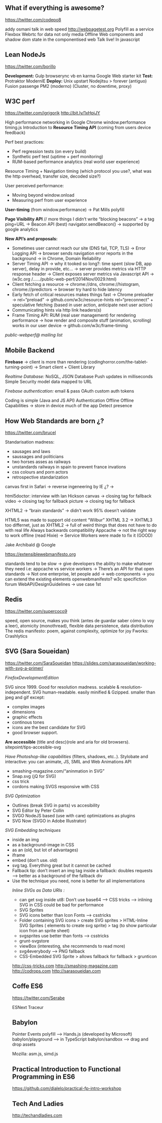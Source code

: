 What if everything is awesome?
--
https://twitter.com/codepo8

addy osmani talk in web speed
http://webpagetest.org
Polyfill as a service
Flexbox
Webrtc for data not only media
Offline
Web components and shadow dom
state in the componentised web
Talk live! In javascript

Lean NodeJs
--
https://twitter.com/borillo

__Development:__
Gulp
browserync
vb en karma
Google Web starter kit
__Test:__
Protraktor
ModernIE
__Deploy:__
Unix upstart
Nodejitsu > forever (antiguo)
Fusion passenge
PM2 (moderno)
(Cluster, no downtime, proxy)

W3C perf
--
https://twitter.com/igrigorik
http://bit.ly/1xHpjJY

High performance networking in Google Chrome
window.performance
timing.js
Introduction to __Resource Timing API__ (coming from users device feedback)

Perf best practices:
* Perf regression tests (on every build)
* Synthetic perf test (uptime + perf monitoring)
* RUM-based performance analytics (real world user experience)

Resource Timing + Navigation timing (which protocol you use?, what was the http overhead, transfer size, decoded size?)

User perceived performance:
* Moving beyond window.onload
* Measuring perf from user experience

__User-timing__ (from window.performance) -> Pat Mills polyfill

__Page Visibility API__
// more things I didn’t write
“blocking beacons” → a tag ping=URL → Beacon API (best) navigator.sendBeacon() → supported by google analytics

__New API’s and proposals:__
* Sometimes user cannot reach our site (DNS fail, TCP, TLS) → Error Logging API → browser sends navigation error reports in the background → in Chrome, Domain Reliability
* Server Timing API → why it tooked so long?: time spent (slow DB, app server), delay in provide, etc… → server provides metrics via HTTP response header → Client exposes server metrics via Javascript API → (w3c.org /….../public-web-perf/2014Nov/0029.html)
* Client fetching a resource → chrome://dns, chrome://histogram, chrome://predictors → browser try hard to hide latency
* Early fetch of critical resources makes things fast →  Chrome preloader → rel=”preload” → github.com/w3c/resource-hints
rel=“preconnect" + speculative fetching (based in user action, anticipate next user action)
* Communicating hints via http link headers(s)
* Frame Timing API: RUM (real user management) for rendering performance → how render and composite stuff (animation, scrolling) works in our user device → github.com/w3c/frame-timing

_public-webperf@ mailing list_

Mobile Backend
--

__Firebase__ → client is more than rendering (codinghorror.com/the-tablet-turning-point) → Smart client + Client Library

_Realtime Database:_
NoSQL, JSON Database
Push updates in milliseconds
Simple Security model
data mapped to URL

_Firebase authentication:_
email & pass
OAuth
custom auth tokens

Coding is simple (Java and JS API)
Authentication Offline
Offline Capabilities →  store in device much of the app
Detect presence

How Web Standards are born ¿?
--
https://twitter.com/brucel

Standarisation madness:
* sausages and laws
* saussages and politicians
* two horses asses as railways
* unstandards railways in spain to prevent france invations
* css colours and porn actors
* retrospective standarization

canvas first in Safari → reverse ingeneering by IE ¿? →

html5doctor: interview with Ian Hickson
canvas → closing tag for fallback
video → closing tag for fallback
picture → closing tag for fallback

XHTML2 → “brain standards” → didn’t work
95% doesn’t validate

HTML5 was made to support old content
“Wilbur” XHTML 3.2 → XHTML3 too differnet, just as XHTML2 → full of weird things that does not have to do with real life
Always backwards compatibility
Appcache → not the right way to work offline (read Hixie) → Service Workers were made to fix it (GOOD)

Jake Archibald @ Google

https://extensiblewebmanifesto.org

standards tend to be slow → give developers the ability to make whatever they need i.e: appcache vs service workers → There’s an API for that
open standards → Not one enterprise, let people add → web components → you can extend the existing elements
openwebmanifesto?
w3c specifiction forum
WebAPI/DesignGuidelines → use case 1st

Redis
--
https://twitter.com/supercoco9

speed, open source, makes you think (antes de guardar saber cómo lo voy a leer), atomicity (monothread), flexible data persistence, data distribution
The redis manifesto: poem, against complexity, optimize for joy
Fworks: Crashlytics

SVG (Sara Soueidan)
--
https://twitter.com/SaraSoueidan
https://slides.com/sarasoueidan/working-with-svg-a-primer/

_FirefoxDevelopmentEdition_

SVG since 1999. Good for resolution madness. scalable & resolution-independent. SVG human-readable. easily minified & Gzipped. smaller than jpeg and gif except:
* complex images
* dimensions
* graphic effects
* continous tones
* icons are the best candidate for SVG
* good browser support.

__Are accessible__ (title and desc)(role and aria for old browsers).
sitepoint/tips-accesible-svg

_Have Photoshop-like capabilities_ (filters, shadows, etc..). Stylobate and interactive: you can animate, JS, SMIL and Web Animations API
* smashing-magazine.com/“aninmation in SVG”
* Snap.svg (jQ for SVG)
* css trick
* cordons making SVGS responsive with CSS

_SVG Optimization_
* Outlines (break SVG in parts) vs accesibility
* SVG Editor by Peter Collin
* SVGO NodeJS based (use with care) optimizations as plugins
* SVG Now (SVGO in Adobe Illustrator)

_SVG Embedding techniques_
* inside an img
* as a background-image in CSS
* as an <object> (old, but lot of advantages)
* iframe
* embed (don’t use. old)
* svg tag. Everything great but it cannot be cached
* Fallback tip: don’t insert an img tag inside a fallback: doubles requests —> better as a background of the fallback div
* Use the technique you need, none is better for all implementations

_Inline SVGs as Data URIs :_
* can get svg inside ut8: Don’t use base64 —> CSS tricks —> inlining SVG in CSS could be bad for performance
* SVG Sprites
* SVG icons better than Icon Fonts —> csstricks
* Folder containing SVG icons > create SVG sprites > HTML-Inline SVG Sprites (<symbol> elements to create svg sprite) > <use> tag (to show particular icon fron an sprite sheet)
* svgsprites use better than fonts —> csstricks
* grunt-svgstore
* viewBox (interesting, she recommends to read more)
* svg4everybody —> PNG fallback
* CSS-Embedded SVG Sprite > allows fallback for fallback > grunticon

http://css-tricks.com
http://smashing-magazine.com
http://codrops.com
http://sarasoueidan.com

Coffe ES6
--
https://twitter.com/Serabe

ESNext
Traceur

Babylon
--

Pointer Events polyfill —> Hands.js (developed by Microsoft)
babylon/playground —> in TypeScript
babylon/sandbox —> drag and drop assets

Mozilla: asm.js, simd.js

Practical Introduction to Functional Programming in ES6
--

https://github.com/dialelo/practical-fp-intro-workshop

Tech And Ladies
--

http://techandladies.com
